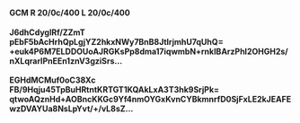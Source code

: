 #### GCM R 20/0c/400 L 20/0c/400
**J6dhCdyglRf/ZZmT**<br/>**pEbF5bAcHrhQpLgjYZ2hkxNWy7BnB8JtlrjmhU7qUhQ=**<br/>**+euk4P6M7ELDDOUoAJRGKsPp8dma17iqwmbN+rnkIBArzPhl2OHGH2s/nXLqrarlPnEEn1znV3gziSrs...**<br/><br/>
**EGHdMCMuf0oC38Xc**<br/>**FB/9Hqju45TpBuHRtntKRTGT1KQAkLxA3T3hk9SrjPk=**<br/>**qtwoAQznHd+AOBncKKGc9Yf4nmOYGxKvnCYBkmnrfD0SjFxLE2kJEAFEwzDVAYUa8NsLpYvt/+/vL8sZ...**